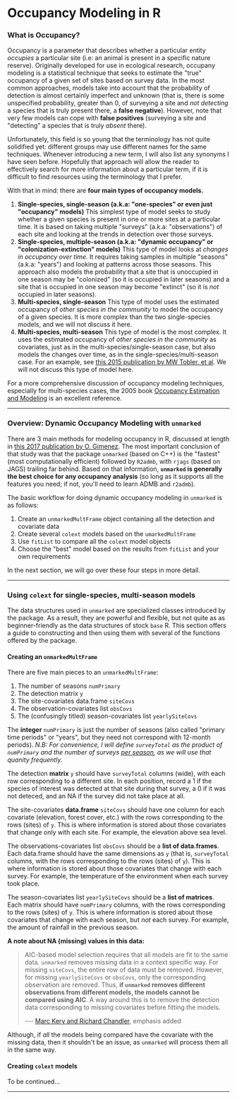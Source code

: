 # Occupancy Modeling in R

### What is Occupancy?

Occupancy is a parameter that describes whether a particular entity *occupies* a particular site (i.e: an animal is present in a specific nature reserve). Originally developed for use in ecological research, occupany modeling is a statistical technique that seeks to estimate the "true" occupancy of a given set of sites based on survey data. In the most common approaches, models take into account that the probability of detection is almost certainly imperfect and unknown (that is, there is some unspecified probability, greater than 0, of surveying a site and *not detecting* a species that is truly present there, a **false negative**). However, note that very few models can cope with **false positives** (surveying a site and "detecting" a species that is truly *absent* there).

Unfortunately, this field is so young that the terminology has not quite solidified yet: different groups may use different names for the same techniques. Whenever introducing a new term, I will also list any synonyms I have seen before. Hopefully that approach will allow the reader to effectively search for more information about a particular term, if it is difficult to find resources using the terminology that I prefer.

With that in mind: there are **four main types of occupancy models.**

1. **Single-species, single-season (a.k.a: "one-species" or even just "occupancy" models)**
This simplest type of model seeks to study whether a given species is present in one or more sites at a particular time. It is based on taking multiple "surveys" (a.k.a: "observations") of each site and looking at the trends in detection over those surveys.
2. **Single-species, multiple-season (a.k.a: "dynamic occupancy" or "colonization-extinction" models)**
This type of model looks at *changes in occupancy over time.* It requires taking samples in multiple "seasons" (a.k.a: "years") and looking at patterns across those seasons. This approach also models the probability that a site that is unoccupied in one season may be "colonized" (so it is occupied in later seasons) and a site that is occupied in one season may become "extinct" (so it is *not* occupied in later seasons).
3. **Multi-species, single-season**
This type of model uses the estimated occupancy of *other species in the community* to model the occupancy of a given species. It is more complex than the two single-species models, and we will not discuss it here.
4. **Multi-species, multi-season**
This type of model is the most complex. It uses the estimated occupancy of *other species in the community* as covariates, just as in the multi-species/single-season case, but also models the changes over time, as in the single-species/multi-season case. For an example, see [this 2015 publication by MW Tobler, et al][]. We will not discuss this type of model here.

For a more comprehensive discussion of occupancy modeling techniques, especially for multi-species cases, the 2005 book [Occupancy Estimation and Modeling][] is an excellent reference.

[this 2015 publication by MW Tobler, et al]: (https://www.rdcu.be/Omqb) "Spatiotemporal hierarchical modelling of species richness and occupancy using camera trap data"
[Occupancy Estimation and Modeling]: (https://www.elsevier.com/books/occupancy-estimation-and-modeling/mackenzie/978-0-12-088766-8) "ISBN: 9780120887668"

---

### Overview: Dynamic Occupancy Modeling with `unmarked`

There are 3 main methods for modeling occupancy in R, discussed at length in [this 2017 publication by O. Gimenez][]. The most important conclusion of that study was that the package `unmarked` (based on C\+\+) is the "fastest" (most computationally efficient) followed by `R2admb`, with `rjags` (based on JAGS) trailing far behind. Based on that information, **`unmarked` is generally the best choice for any occupancy analysis** (so long as it supports all the features you need; if not, you'll need to learn ADMB and `r2admb`).

The basic workflow for doing dynamic occupancy modeling in `unmarked` is as follows:

1. Create an `unmarkedMultFrame` object containing all the detection and covariate data
2. Create several `colext` models based on the `umarkedMultFrame`
3. Use `fitList` to compare all the `colext` model objects
4. Choose the "best" model based on the results from `fitList` and your own requirements

In the next section, we will go over these four steps in more detail.

[this 2017 publication by O. Gimenez]: (https://rpubs.com/ogimenez/297167) "Fitting dynamic occupancy models in ADMB"

---

### Using `colext` for single-species, multi-season models

The data structures used in `unmarked` are specialized classes introduced by the package. As a result, they are powerful and flexible, but not quite as as beginner-friendly as the data structures of stock `base` R. This section offers a guide to constructing and then using them with several of the functions offered by the package.

#### Creating an `unmarkedMultFrame`

There are five main pieces to an `unmarkedMultFrame`:

1. The number of seasons `numPrimary`
2. The detection matrix `y`
3. The site-covariates data.frame `siteCovs`
4. The observation-covariates list `obsCovs`
5. The (confusingly titled) season-covariates list `yearlySiteCovs`

The **integer** `numPrimary` is just the number of seasons (also called "primary time periods" or "years", but they need not correspond with 12-month periods). *N.B: For convenience, I will define `surveyTotal` as the product of `numPrimary` and the number of surveys <u>per season</u>, as we will use that quanity frequently.*

The detection **matrix** `y` should have `surveyTotal` columns (wide), with each row corresponding to a different site. In each position, record a 1 if the species of interest was detected at that site during that survey, a 0 if it was not deteced, and an NA if the survey did not take place at all.

The site-covariates **data.frame** `siteCovs` should have one column for each covariate (elevation, forest cover, etc.) with the rows corresponding to the rows (sites) of `y`. This is where information is stored about those covariates that change only with each site. For example, the elevation above sea level.

The observations-covariates list `obsCovs` should be a **list of data.frames**. Each data.frame should have the same dimensions as `y` (that is, `surveyTotal` columns, with the rows corresponding to the rows (sites) of `y`). This is where information is stored about those covariates that change with each survey. For example, the temperature of the environment when each survey took place.

The season-covariates list `yearlySiteCovs` should be a **list of matrices**. Each matrix should have `numPrimary` columns, with the rows corresponding to the rows (sites) of `y`. This is where information is stored about those covariates that change with each season, but *not* each survey. For example, the amount of rainfall in the previous season.

**A note about NA (missing) values in this data:**
> AIC-based model selection requires that all models are fit to the same data. `unmarked` removes missing data in a context specific way.  For missing `siteCovs`, the entire row of data must be removed.  However, for missing `yearlySiteCovs` or `obsCovs`, only the corresponding observation are removed.  Thus, **if `unmarked` removes different observations from different models, the models cannot be compared using AIC**. A way around this is to remove the detection data corresponding to missing covariates before fitting the models.
> 
> --- [Marc Kery and Richard Chandler][], emphasis added

Although, if *all* the models being compared have the covariate with the missing data, then it shouldn't be an issue, as `unmarked` will process them all in the same way.

#### Creating `colext` models

To be continued...

[Marc Kery and Richard Chandler]: (https://cran.r-project.org/web/packages/unmarked/vignettes/colext.pdf) "Vignette: Dynamic occupancy models in unmarked"

---
